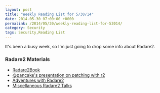 ```yaml
---
layout: post
title: "Weekly Reading List for 5/30/14"
date: 2014-05-30 07:00:00 +0000
permalink: /2014/05/30/weekly-reading-list-for-53014/
category: Security
tags: Security,Reading List
---
```

It's been a busy week, so I'm just going to drop some info about Radare2.

### Radare2 Materials
- [Radare2Book](https://github.com/Maijin/radare2book)
- [@pancake's presentation on patching with r2](http://radare.org/get/ncn2010.pdf)
- [Adventures with Radare2](http://canthack.org/2011/07/adventures-with-radare-1-a-simple-shellcode-analysis/)
- [Miscellaneous Radare2 Talks](http://radare.org/y/?p=talks)
